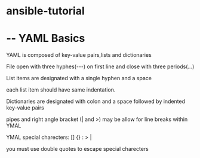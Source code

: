 # ansible-tutorial


# -- YAML Basics

YAML is composed of key-value pairs,lists and dictionaries

File open with three hyphes(---) on first line and close with three periods(...)

List items are designated with a single hyphen and a space

each list item should have same indentation.

Dictionaries are designated with colon and a space followed by indented key-value pairs

pipes and right angle bracket (| and >) may be allow for line breaks within YMAL


YMAL special charecters: [] {} : > |

you must use double quotes to escape special charecters

 
